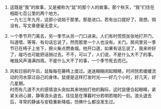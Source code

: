 1. 
    这既是“我”的故事，又是被称为“鼠”的那个人的故事。那个秋天，“我”们住在相距七百公里的两个地方。  
    一九七三年九月，这部小说始于那里。那是进口。若有出口就好了，我想。倘没有，写文章便毫无意义。

2. 
    一个季节开门离去，另一季节从另一门口进来。人们有时慌慌张张地打开门，叫道喂、等等、有句话忘说了，然而那里一个人也没有。关门。房间里另一季节已在椅子上坐下，擦火柴点燃香烟。他开口道，如果有话忘说了，我来听好了，碰巧也可能把话捎过去。不不，可以了，人们说，不是什么大不了的事。唯独风声涌满四周。不是什么大不了的事，一个季节死去而已。

3. 
    风和日丽的午后，鼠每每在藤椅上度过。迷迷糊糊闭起眼睛，时间恍若缓缓流动的河水穿过自己的身体。鼠便是这样打发时光——好几个小时，好几天，好几星期。  
    时而有几道不大的感情浪头突如其来地拍打他的胸际，这时鼠便合起眼睛，紧紧关闭心扉，静等浪头退去。往往是在薄暮时分若明若暗的一刻。浪头退去后，寻常的静谧与安稳重新降临，仿佛什么都没发生过。